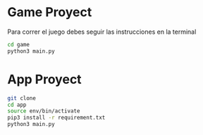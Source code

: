 # Game Proyect

Para correr el juego debes seguir las instrucciones en la terminal

```sh
cd game
python3 main.py
``` 


# App Proyect

```sh
git clone
cd app
source env/bin/activate
pip3 install -r requirement.txt
python3 main.py
``` 